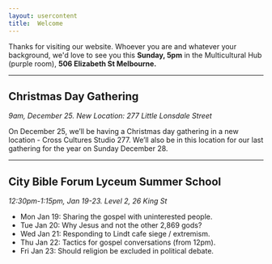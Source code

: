 ```yaml
---
layout: usercontent
title:  Welcome
---
```


Thanks for visiting our website. Whoever you are and whatever your background, we'd love to see you this __Sunday, 5pm__ in the Multicultural Hub (purple room), __506 Elizabeth St Melbourne.__


<div class="row2"></div>

---

## Christmas Day Gathering
_9am, December 25. New Location: 277 Little Lonsdale Street_

On December 25, we’ll be having a Christmas day gathering in a new location - Cross Cultures Studio 277. We’ll also be in this location for our last gathering for the year on Sunday December 28.

---

## City Bible Forum Lyceum Summer School
_12:30pm-1:15pm, Jan 19-23. Level 2, 26 King St_

* Mon Jan 19: Sharing the gospel with uninterested people.
* Tue Jan 20: Why Jesus and not the other 2,869 gods?
* Wed Jan 21: Responding to Lindt cafe siege / extremism.
* Thu Jan 22: Tactics for gospel conversations (from 12pm).
* Fri Jan 23: Should religion be excluded in political debate.





[John]: mailto:john.david.hudson@gmail.com



